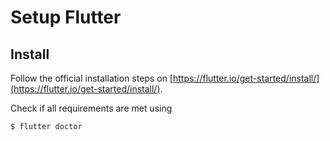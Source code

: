 # Setup Flutter

## Install
Follow the official installation steps on [https://flutter.io/get-started/install/](https://flutter.io/get-started/install/).

Check if all requirements are met using 
```bash
$ flutter doctor
```

